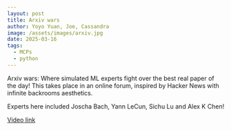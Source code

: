 ```yaml
---
layout: post
title: Arxiv wars
author: Yoyo Yuan, Joe, Cassandra
image: /assets/images/arxiv.jpg
date: 2025-03-16
tags:
  - MCPs
  - python
---
```


Arxiv wars: Where simulated ML experts fight over the best real paper of the day! This takes place in an online forum, inspired by Hacker News with infinite backrooms aesthetics.

Experts here included Joscha Bach, Yann LeCun, Sichu Lu and Alex K Chen!

[Video link](https://youtu.be/0qMQKgqQeyc)
